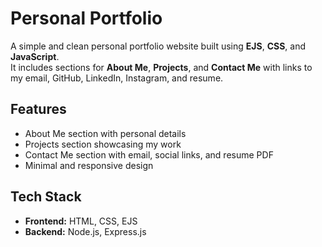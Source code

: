 # Personal Portfolio

A simple and clean personal portfolio website built using **EJS**, **CSS**, and **JavaScript**.  
It includes sections for **About Me**, **Projects**, and **Contact Me** with links to my email, GitHub, LinkedIn, Instagram, and resume.

## Features
- About Me section with personal details
- Projects section showcasing my work
- Contact Me section with email, social links, and resume PDF
- Minimal and responsive design

## Tech Stack
- **Frontend:** HTML, CSS, EJS
- **Backend:** Node.js, Express.js
